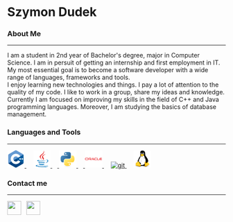 # Szymon Dudek
### About Me 
---
I am a student in 2nd year of Bachelor's degree, major in Computer Science. I am in persuit of getting an internship and first employment in IT. 
My most essential goal is to become a software developer with a wide range of languages, frameworks and tools. </br>I enjoy learning new technologies and things. 
I pay a lot of attention to the quality of my code. I like to work in a group, share my ideas and knowledge. Currently I am focused on improving my skills in the field of C++ and Java programming languages. Moreover, I am studying the basics of database management. 

### Languages and Tools 
---
<p align="left"> <a href="https://www.w3schools.com/cpp/" target="_blank" rel="noreferrer"> <img src="https://raw.githubusercontent.com/devicons/devicon/master/icons/cplusplus/cplusplus-original.svg" alt="cplusplus" width="40" height="40"/> </a>&nbsp;&nbsp;&nbsp;  <a href="https://www.java.com" target="_blank" rel="noreferrer"> <img src="https://raw.githubusercontent.com/devicons/devicon/master/icons/java/java-original.svg" alt="java" width="40" height="40"/> </a>&nbsp;&nbsp;&nbsp;<a href="https://www.python.org" target="_blank" rel="noreferrer"> <img src="https://raw.githubusercontent.com/devicons/devicon/master/icons/python/python-original.svg" alt="python" width="40" height="40"/> </a>&nbsp;&nbsp;&nbsp;<a href="https://www.oracle.com/" target="_blank" rel="noreferrer"> <img src="https://raw.githubusercontent.com/devicons/devicon/master/icons/oracle/oracle-original.svg" alt="oracle" width="40" height="40"/> </a>&nbsp;&nbsp;&nbsp; <a href="https://git-scm.com/" target="_blank" rel="noreferrer"> <img src="https://www.vectorlogo.zone/logos/git-scm/git-scm-icon.svg" alt="git" width="40" height="40"/> </a>&nbsp;&nbsp;&nbsp; <a href="https://www.linux.org/" target="_blank" rel="noreferrer"> <img src="https://raw.githubusercontent.com/devicons/devicon/master/icons/linux/linux-original.svg" alt="linux" width="40" height="40"/> </a> </p>

### Contact me
---
[<img height="32" width="32" src="https://cdn.simpleicons.org/linkedin/#0A66C2>" />](https://www.linkedin.com/in/szymon-dudek-14b47326a/)&nbsp;&nbsp;&nbsp;[<img height="32" width="32" src="https://cdn.simpleicons.org/gmail/#EA4335" />](mailto:simod2002@gmail.com)
